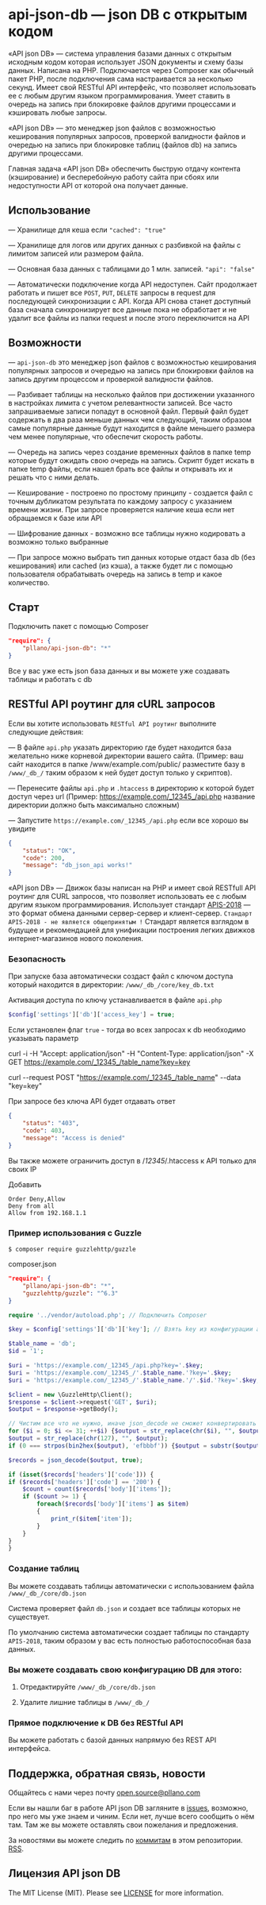 # api-json-db — json DB с открытым кодом

«API json DB» — система управления базами данных с открытым исходным кодом которая использует JSON документы и схему базы данных. Написана на PHP. Подключается через Composer как обычный пакет PHP, после подключения сама настраивается за несколько секунд. Имеет свой RESTful API интерфейс, что позволяет использовать ее с любым другим языком программирования. Умеет ставить в очередь на запись при блокировке файлов другими процессами и кэшировать любые запросы.

«API json DB» — это менеджер json файлов с возможностью кеширования популярных запросов, проверкой валидности файлов и очередью на запись при блокировке таблиц (файлов db) на запись другими процессами.

Главная задача «API json DB» обеспечить быструю отдачу контента (кэширование) и бесперебойную работу сайта при сбоях или недоступности API от которой она получает данные.

## Использование 

— Хранилище для кеша если `"cached": "true"`

— Хранилище для логов или других данных с разбивкой на файлы с лимитом записей или размером файла.

— Основная база данных с таблицами до 1 млн. записей. `"api": "false"`

— Автоматически подключение когда API недоступен. Сайт продолжает работать и пишет все `POST`, `PUT`, `DELETE` запросы в request для последующей синхронизации с API. Когда API снова станет доступный база сначала синхронизирует все данные пока не обработает и не удалит все файлы из папки request и после этого переключится на API

## Возможности

— `api-json-db` это менеджер json файлов с возможностью кеширования популярных запросов и очередью на запись при блокировки файлов на запись другим процессом и проверкой валидности файлов.

— Разбивает таблицы на несколько файлов при достижении указанного в настройках лимита с учетом релевантности записей. Все часто запрашиваемые записи попадут в основной файл. Первый файл будет содержать в два раза меньше данных чем следующий, таким образом самые популярные данные будут находится в файле меньшего размера чем менее популярные, что обеспечит скорость работы.

— Очередь на запись через создание временных файлов в папке temp которые будут ожидать свою очередь на запись. Скрипт будет искать в папке temp файлы, если нашел брать все файлы и открывать их и решать что с ними делать.

— Кеширование - построено по простому принципу - создается файл с точным дубликатом результата по каждому запросу с указанием времени жизни. При запросе проверяется наличие кеша если нет обращаемся к базе или API

— Шифрование данных - возможно все таблицы нужно кодировать а возможно только выбранные

— При запросе можно выбрать тип данных которые отдаст база db (без кеширования) или cached (из кэша), а также будет ли с помощью пользователя обрабатывать очередь на запись в temp и какое количество.

## Старт
Подключить пакет с помощью Composer

```json
"require": {
	"pllano/api-json-db": "*"
}
```

Все у вас уже есть json база данных и вы можете уже создавать таблицы и работать с db

## RESTful API роутинг для cURL запросов

Если вы хотите использовать `RESTful API роутинг` выполните следующие действия:

— В файле `api.php` указать директорию где будет находится база желательно ниже корневой директории вашего сайта. (Пример: ваш сайт находится в папке /www/example.com/public/ разместите базу в `/www/_db_/` таким образом к ней будет доступ только у скриптов). 

— Перенесите файлы `api.php` и `.htaccess` в директорию к которой будет доступ через url (Пример: https://example.com/_12345_/api.php название директории должно быть максимально сложным)

— Запустите `https://example.com/_12345_/api.php` если все хорошо вы увидите

```json
{
    "status": "OK",
    "code": 200,
    "message": "db_json_api works!"
}
```
 
«API json DB» — Движок базы написан на PHP и имеет свой RESTfull API роутинг для CURL запросов, что позволяет использовать ее с любым другим языком программирования. Использует стандарт [APIS-2018](https://github.com/pllano/APIS-2018/) — это формат обмена данными сервер-сервер и клиент-сервер. `Стандарт APIS-2018 - не является общепринятым !` Стандарт является взглядом в будущее и рекомендацией для унификации построения легких движков интернет-магазинов нового поколения.

### Безопасность

При запуске база автоматически создаст файл с ключом доступа который находится в директории: `/www/_db_/core/key_db.txt`

Активация доступа по ключу устанавливается в файле `api.php`

```php
$config['settings']['db']['access_key'] = true;
```

Если установлен флаг `true` - тогда во всех запросах к db необходимо указывать параметр

curl -i -H "Accept: application/json" -H "Content-Type: application/json" -X GET https://example.com/_12345_/table_name?key=key

curl --request POST "https://example.com/_12345_/table_name" --data "key=key"

При запросе без ключа API будет отдавать ответ

```json
{
    "status": "403",
    "code": 403,
    "message": "Access is denied"
}
```

Вы также можете ограничить доступ в /_12345_/.htaccess к API только для своих IP

Добавить
```
Order Deny,Allow
Deny from all
Allow from 192.168.1.1
```

### Пример использования с Guzzle

```
$ composer require guzzlehttp/guzzle
```
composer.json
``` json
"require": {
	"pllano/api-json-db": "*",
	"guzzlehttp/guzzle": "^6.3"
}
```

``` php	
require '../vendor/autoload.php'; // Подключить Composer

$key = $config['settings']['db']['key']; // Взять key из конфигурации api.php

$table_name = 'db';
$id = '1';

$uri = 'https://example.com/_12345_/api.php?key='.$key;
$uri = 'https://example.com/_12345_/'.$table_name.'?key='.$key;
$uri = 'https://example.com/_12345_/'.$table_name.'/'.$id.'?key='.$key;

$client = new \GuzzleHttp\Client();
$response = $client->request('GET', $uri);
$output = $response->getBody();

// Чистим все что не нужно, иначе json_decode не сможет конвертировать json в массив
for ($i = 0; $i <= 31; ++$i) {$output = str_replace(chr($i), "", $output);}
$output = str_replace(chr(127), "", $output);
if (0 === strpos(bin2hex($output), 'efbbbf')) {$output = substr($output, 3);}

$records = json_decode($output, true);

if (isset($records['headers']['code'])) {
if ($records['headers']['code'] == '200') {
	$count = count($records['body']['items']);
	if ($count >= 1) {
		foreach($records['body']['items'] as $item)
		{
			print_r($item['item']);
		}
	}
}
}
```

### Создание таблиц

Вы можете создавать таблицы автоматически с использованием файла `/www/_db_/core/db.json`

Система проверяет файл `db.json` и создает все таблицы которых не существует.

По умолчанию система автоматически создает таблицы по стандарту `APIS-2018`, таким образом у вас есть полностью работоспособная база данных.

### Вы можете создавать свою конфигурацию DB для этого:

1. Отредактируйте `/www/_db_/core/db.json`

2. Удалите лишние таблицы в `/www/_db_/`

### Прямое подключение к DB без RESTful API

Вы можете работать с базой данных напрямую без REST API интерфейса.

<a name="feedback"></a>
## Поддержка, обратная связь, новости

Общайтесь с нами через почту open.source@pllano.com

Если вы нашли баг в работе API json DB загляните в
[issues](https://github.com/pllano/api-json-db/issues), возможно, про него мы уже знаем и
чиним. Если нет, лучше всего сообщить о нём там. Там же вы можете оставлять свои
пожелания и предложения.

За новостями вы можете следить по
[коммитам](https://github.com/pllano/api-json-db/commits/master) в этом репозитории.
[RSS](https://github.com/pllano/api-json-db/commits/master.atom).

Лицензия API json DB
-------

The MIT License (MIT). Please see [LICENSE](LICENSE.md) for more information.

